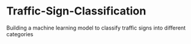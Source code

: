 # Traffic-Sign-Classification
Building a machine learning model to classify traffic signs into different categories

